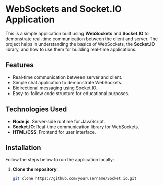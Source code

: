 # WebSockets and Socket.IO Application

This is a simple application built using **WebSockets** and **Socket.IO** to demonstrate real-time communication between the client and server. The project helps in understanding the basics of WebSockets, the **Socket.IO** library, and how to use them for building real-time applications.

## Features
- Real-time communication between server and client.
- Simple chat application to demonstrate WebSockets.
- Bidirectional messaging using Socket.IO.
- Easy-to-follow code structure for educational purposes.

## Technologies Used
- **Node.js**: Server-side runtime for JavaScript.
- **Socket.IO**: Real-time communication library for WebSockets.
- **HTML/CSS**: Frontend for user interface.

## Installation

Follow the steps below to run the application locally:

1. **Clone the repository**:
   ```bash
   git clone https://github.com/yourusername/Socket.io.git
   
   ```